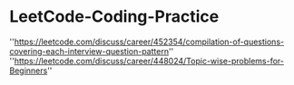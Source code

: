 # LeetCode-Coding-Practice

''https://leetcode.com/discuss/career/452354/compilation-of-questions-covering-each-interview-question-pattern''
''https://leetcode.com/discuss/career/448024/Topic-wise-problems-for-Beginners''
